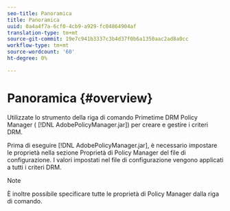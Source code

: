 ```yaml
---
seo-title: Panoramica
title: Panoramica
uuid: 0a4a4f7a-6cf0-4cb9-a929-fc04864904af
translation-type: tm+mt
source-git-commit: 19e7c941b3337c3b4d37f0b6a1350aac2ad8a0cc
workflow-type: tm+mt
source-wordcount: '60'
ht-degree: 0%

---
```



# Panoramica {#overview}

Utilizzate lo strumento della riga di comando Primetime DRM Policy Manager ( [!DNL AdobePolicyManager.jar]) per creare e gestire i criteri DRM.

Prima di eseguire [!DNL AdobePolicyManager.jar], è necessario impostare le proprietà nella sezione Proprietà di Policy Manager del file di configurazione. I valori impostati nel file di configurazione vengono applicati a tutti i criteri DRM.

>[!NOTE]
>
>È inoltre possibile specificare tutte le proprietà di Policy Manager dalla riga di comando.